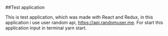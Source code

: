 ##Test application

This is test application, which was made with React and Redux, in this application i use user random api, https://api.randomuser.me.
For start this application input in terminal yarn start.